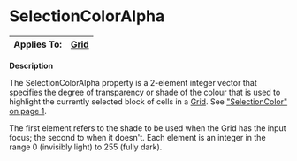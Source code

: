 




<h1 class="heading"><span class="name">SelectionColorAlpha</span></h1>

| Applies To: | [Grid](./grid.md) |
| --- | ---  |


**Description**


The SelectionColorAlpha property is a 2-element integer vector that specifies the degree of transparency or shade of the colour that is used to highlight the currently selected block of cells in a [Grid](./grid.md). See ["SelectionColor" on page 1](selectioncolor.md).


The first element refers to the shade to be used  when the Grid has the input focus; the second to when it doesn't. Each element is an integer in the range 0 (invisibly light) to 255 (fully dark).



